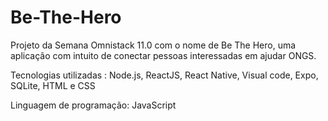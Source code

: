 # Be-The-Hero

Projeto da Semana Omnistack 11.0 com o nome de Be The Hero, uma aplicação com intuito de conectar pessoas interessadas em ajudar ONGS.

Tecnologias utilizadas : Node.js, ReactJS, React Native, Visual code, Expo, SQLite, HTML e CSS

Linguagem de programação: JavaScript
